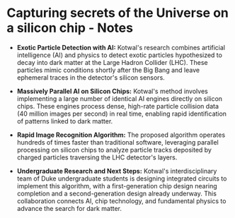# Capturing secrets of the Universe on a silicon chip - Notes

- **Exotic Particle Detection with AI:** Kotwal's research combines artificial intelligence (AI) and physics to detect exotic particles hypothesized to decay into dark matter at the Large Hadron Collider (LHC). These particles mimic conditions shortly after the Big Bang and leave ephemeral traces in the detector's silicon sensors.

- **Massively Parallel AI on Silicon Chips:** Kotwal's method involves implementing a large number of identical AI engines directly on silicon chips. These engines process dense, high-rate particle collision data (40 million images per second) in real time, enabling rapid identification of patterns linked to dark matter.

- **Rapid Image Recognition Algorithm:** The proposed algorithm operates hundreds of times faster than traditional software, leveraging parallel processing on silicon chips to analyze particle tracks deposited by charged particles traversing the LHC detector's layers.

- **Undergraduate Research and Next Steps:** Kotwal's interdisciplinary team of Duke undergraduate students is designing integrated circuits to implement this algorithm, with a first-generation chip design nearing completion and a second-generation design already underway. This collaboration connects AI, chip technology, and fundamental physics to advance the search for dark matter.
